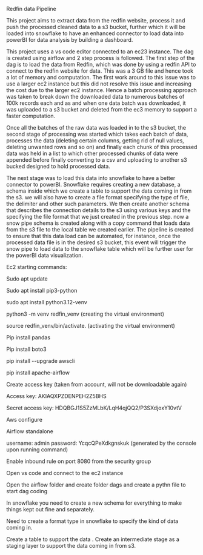 Redfin data Pipeline 

 

This project aims to extract data from the redfin website, process it and push the processed cleaned data to a s3 bucket, further which it will be loaded into snowflake to have an enhanced connector to load data into powerBI for data analysis by building a dashboard.  

 

This project uses a vs code editor connected to an ec23 instance. The dag is created using airflow and 2 step process is followed. The first step of the dag is to load the data from Redfin, which was done by using a redfin API to connect to the redfin website for data. This was a 3 GB file and hence took a lot of memory and computation. The first work around to this issue was to use a larger ec2 instance but this did not resolve this issue and increasing the cost due to the larger ec2 instance. Hence a batch processing approach was taken to break down the downloaded data to numerous batches of 100k records each and as and when one data batch was downloaded, it was uploaded to a s3 bucket and deleted from the ec3 memory to support a faster computation.    

Once all the batches of the raw data was loaded in to the s3 bucket, the second stage of processing was started which takes each batch of data, processes the data (deleting certain columns, getting rid of null values, deleting unwanted rows and so on) and finally each chunk of this processed data was held in a list to which other processed chunks of data were appended before finally converting to a csv and uploading to another s3 bucked designed to hold processed data.  

The next stage was to load this data into snowflake to have a better connector to powerBI. Snowflake requires creating a new database, a schema inside which we create a table to support the data coming in from the s3.  we will also have to create a file format specifying the type of file, the delimiter and other such parameters. We then create another schema that describes the connection details to the s3 using various keys  and the specifying the file format that we just created in the previous step.  now a snow pipe schema is created along with a copy command that loads data from the s3 file to the local table we created earlier. The pipeline is created to ensure that this data load can be automated, for instance, once the processed data file is in the desired s3 bucket, this event will trigger the snow pipe to load data to the snowflake table which will be further user for the powerBI data visualization.  

 

 

 

 

Ec2 starting commands:  

 

Sudo apt update 

Sudo apt install pip3-python 

 

sudo apt install python3.12-venv 

python3 -m venv redfin_venv    (creating the virtual environment) 

source redfin_venv/bin/activate. (activating the virtual environment) 

 

 

Pip install pandas 

Pip install boto3 

pip install --upgrade awscli 

pip install apache-airflow 

 

Create access key  (taken from account, will not be downloadable again) 

Access key:              AKIAQXPZDENPEH2Z5BHS 

Secret access key:       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 

 

Aws configure  

 

Airflow standalone 

username: admin  password: YcqcQPeXdkgnskuk    (generated by the console upon running command) 

 

Enable inbound rule on port 8080 from the security group  

 

Open vs code and connect to the ec2 instance  

Open the airflow folder and create folder dags and create a pythn file to start dag coding  

 

In snowflake you need to create a new schema for everything to make things kept out fine and separately.  

Need to create a format type in snowflake to specify the kind of data coming in. 

 

Create a table to support the data . Create an intermediate stage as a staging layer to support the data coming in from s3.  

 
